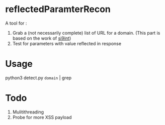 # reflectedParamterRecon
A tool for :
1. Grab a (not necessarily complete) list of URL for a domain. (This part is based on the work of [si9int](https://github.com/si9int/cc.py))
2. Test for parameters with value reflected in response

# Usage
python3 detect.py `domain` | grep 

# Todo
1. Mulitithreading
2. Probe for more XSS payload
